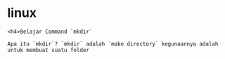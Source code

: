 # linux

    <h4>Belajar Command `mkdir`

    Apa itu `mkdir`? `mkdir` adalah `make directory` kegunaannya adalah untuk membuat suatu folder

